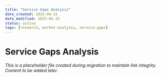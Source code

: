 ```yaml
---
title: "Service Gaps Analysis"
date_created: 2025-04-15
date_modified: 2025-04-15
status: active
tags: [research, market-analysis, service-gaps]
---
```


# Service Gaps Analysis

*This is a placeholder file created during migration to maintain link integrity. Content to be added later.*

